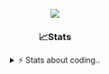 <div align="center">
  
<p align="center">
  <img src="https://lanyard.cnrad.dev/api/1018290650602553364" />
</p>

### 📈Stats
<details>
    <summary> ⚡ Stats about coding.. </> </summary>
    <br/>

<!--START_SECTION:waka-->
![Code Time](http://img.shields.io/badge/Code%20Time-105%20hrs%2043%20mins-blue)

![Profile Views](http://img.shields.io/badge/Profile%20Views-9-blue)

**🐱 My GitHub Data** 

> 📦 1.1 MB Used in GitHub's Storage 
 > 
> 🏆 113 Contributions in the Year 2024
 > 
> 💼 Opted to Hire
 > 
> 📜 5 Public Repositories 
 > 
> 🔑 19 Private Repositories 
 > 
**I'm an Early 🐤** 

```text
🌞 Morning                26 commits          ██░░░░░░░░░░░░░░░░░░░░░░░   06.79 % 
🌆 Daytime                181 commits         ████████████░░░░░░░░░░░░░   47.26 % 
🌃 Evening                134 commits         █████████░░░░░░░░░░░░░░░░   34.99 % 
🌙 Night                  42 commits          ███░░░░░░░░░░░░░░░░░░░░░░   10.97 % 
```
📅 **I'm Most Productive on Sunday** 

```text
Monday                   23 commits          ██░░░░░░░░░░░░░░░░░░░░░░░   06.01 % 
Tuesday                  49 commits          ███░░░░░░░░░░░░░░░░░░░░░░   12.79 % 
Wednesday                49 commits          ███░░░░░░░░░░░░░░░░░░░░░░   12.79 % 
Thursday                 57 commits          ████░░░░░░░░░░░░░░░░░░░░░   14.88 % 
Friday                   50 commits          ███░░░░░░░░░░░░░░░░░░░░░░   13.05 % 
Saturday                 66 commits          ████░░░░░░░░░░░░░░░░░░░░░   17.23 % 
Sunday                   89 commits          ██████░░░░░░░░░░░░░░░░░░░   23.24 % 
```


📊 **This Week I Spent My Time On** 

```text
🕑︎ Time Zone: Europe/Berlin

💬 Programming Languages: 
Lua                      40 hrs 43 mins      █████████████████████░░░░   84.42 % 
CSS                      2 hrs 2 mins        █░░░░░░░░░░░░░░░░░░░░░░░░   04.24 % 
JavaScript               1 hr 43 mins        █░░░░░░░░░░░░░░░░░░░░░░░░   03.57 % 
Other                    1 hr 24 mins        █░░░░░░░░░░░░░░░░░░░░░░░░   02.90 % 
HTML                     1 hr 21 mins        █░░░░░░░░░░░░░░░░░░░░░░░░   02.82 % 

🔥 Editors: 
VS Code                  48 hrs 14 mins      █████████████████████████   100.00 % 

🐱‍💻 Projects: 
[framework]              44 hrs 24 mins      ███████████████████████░░   92.05 % 
server                   2 hrs 21 mins       █░░░░░░░░░░░░░░░░░░░░░░░░   04.89 % 
Unknown Project          1 hr 15 mins        █░░░░░░░░░░░░░░░░░░░░░░░░   02.62 % 
FPlayT                   7 mins              ░░░░░░░░░░░░░░░░░░░░░░░░░   00.27 % 
resources                5 mins              ░░░░░░░░░░░░░░░░░░░░░░░░░   00.18 % 

💻 Operating System: 
Windows                  48 hrs 14 mins      █████████████████████████   100.00 % 
```

**I Mostly Code in JavaScript** 

```text
JavaScript               7 repos             ████████░░░░░░░░░░░░░░░░░   31.82 % 
Lua                      5 repos             ██████░░░░░░░░░░░░░░░░░░░   22.73 % 
Shell                    3 repos             ███░░░░░░░░░░░░░░░░░░░░░░   13.64 % 
Python                   3 repos             ███░░░░░░░░░░░░░░░░░░░░░░   13.64 % 
HTML                     1 repo              █░░░░░░░░░░░░░░░░░░░░░░░░   04.55 % 
```




 Last Updated on 02/11/2024 03:42:01 UTC
<!--END_SECTION:waka-->
</details>
